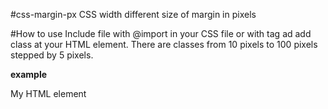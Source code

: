 #css-margin-px
CSS width different size of margin in pixels

#How to use
Include file with @import in your CSS file or with <link> tag ad add class at your HTML element.
There are classes from 10 pixels to 100 pixels stepped by 5 pixels.

**example**
<div class="my-class mt-10">My HTML element</div>
